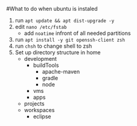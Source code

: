 #What to do when ubuntu is instaled
<ol>
<li>run <code>apt update && apt dist-upgrade -y</code></li>
<li>edit <code>nano /etc/fstab</code>
<ul><li>add <code>noatime</code> infront of all needed partitions</li></ul>
</li>
<li>run <code>apt install -y git openssh-client zsh</code></li>
<li>run <code>chsh</code> to change shell to zsh</li>
<li>Set up directory structure in home
<ul>
<li>development
<ul>
<li>buildTools
<ul>
<li>apache-maven</li>
<li>gradle</li>
<li>node</li>
</ul>
</li>
<li>vms</li>
<li>apps</li>
</ul>
</li>
<li>projects</li>
<li>workspaces
    <ul><li>eclipse</li></ul>
</li>
</ul>
</li>
</ol>